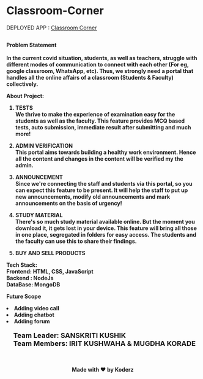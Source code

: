 # Classroom-Corner

DEPLOYED APP : <a href="">Classroom Corner </a>

<img src=""/>

<b>Problem Statement<b/><br><br>
In the current covid situation, students, as well as teachers, struggle with different modes of communication to connect with each other (For eg, google classroom, WhatsApp, etc). Thus, we strongly need a portal that handles all the online affairs of a classroom (Students & Faculty) collectively.
  
<b>About Project:</b><br/>
  1. TESTS  <br/>
    We thrive to make the experience of examination easy for the students as well as the faculty. This feature provides MCQ based tests, auto submission, immediate result  after submitting and much more! <br/>
  
  2. ADMIN VERIFICATION <br/>
    This portal aims towards building a healthy work environment. Hence all the content and changes in the content will be verified my the admin.
   
  3. ANNOUNCEMENT  <br/>
  Since we're connecting the staff and students via this portal, so you can expect this feature to be present. It will help the staff to put up new announcements, modify old announcements and mark announcements on the basis of urgency!
  
  4. STUDY MATERIAL <br/>
   There's so much study material available online. But the moment you download it, it gets lost in your device. This feature will bring all those in one place, segregated in folders for easy access. The students and the faculty can use this to share their findings.</li>
    
   5. BUY AND SELL PRODUCTS <br/> 
    
    
 
  <b>Tech Stack:</b><br />
Frontend: HTML, CSS, JavaScript  <br>
Backend : NodeJs   <br>
DataBase: MongoDB
  
   <b> Future Scope </b>
          <li>Adding video call</li>
          <li>Adding chatbot</li>
          <li>Adding forum</li>
  
<p style="font-size: 18px;  margin-left: 1em;">Team Leader: SANSKRITI KUSHIK<br>
Team Members: IRIT KUSHWAHA & MUGDHA KORADE</p>
<br/>
  
  <p style="text-align:center">Made with ❤ by Koderz </p>

